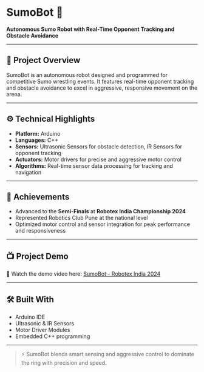 # SumoBot 🤖  
**Autonomous Sumo Robot with Real-Time Opponent Tracking and Obstacle Avoidance**

---

## 📌 Project Overview

SumoBot is an autonomous robot designed and programmed for competitive Sumo wrestling events. It features real-time opponent tracking and obstacle avoidance to excel in aggressive, responsive movement on the arena.

---

## ⚙️ Technical Highlights

- **Platform:** Arduino  
- **Languages:** C++  
- **Sensors:** Ultrasonic Sensors for obstacle detection, IR Sensors for opponent tracking  
- **Actuators:** Motor drivers for precise and aggressive motor control  
- **Algorithms:** Real-time sensor data processing for tracking and navigation

---

## 🚀 Achievements

- Advanced to the **Semi-Finals** at **Robotex India Championship 2024**  
- Represented Robotics Club Pune at the national level  
- Optimized motor control and sensor integration for peak performance and responsiveness

---

## 📺 Project Demo

🎥 Watch the demo video here: [SumoBot - Robotex India 2024](https://youtube.com/your-video-link-here)

---

## 🛠️ Built With

- Arduino IDE  
- Ultrasonic & IR Sensors  
- Motor Driver Modules  
- Embedded C++ programming

---

> ⚡ SumoBot blends smart sensing and aggressive control to dominate the ring with precision and speed.
